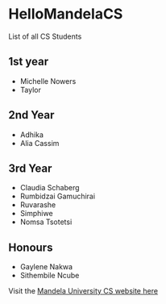# HelloMandelaCS

List of all CS Students

## 1st year
- Michelle Nowers
- Taylor

## 2nd Year
- Adhika
- Alia Cassim

## 3rd Year
- Claudia Schaberg
- Rumbidzai Gamuchirai
- Ruvarashe
- Simphiwe
- Nomsa Tsotetsi

## Honours
- Gaylene Nakwa
- Sithembile Ncube

Visit the [Mandela University CS website here](http://cs.mandela.ac.za/)
